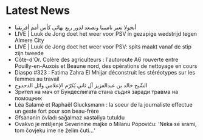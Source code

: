 # Latest News
-  أنجولا تعبر ناميبيا وتصعد لدور ربع نهائي كأس أمم أفريقيا
-  LIVE | Luuk de Jong doet het weer voor PSV in gezapige wedstrijd tegen Almere City
-  LIVE | Luuk de Jong doet het weer voor PSV: spits maakt vanaf de stip zijn tweede
-  Côte-d'Or. Colère des agriculteurs : l'autoroute A6 rouverte entre Pouilly-en-Auxois et Beaune nord, des opérations de nettoyage en cours
-  Diaspo #323 : Fatima Zahra El Mhijar déconstruit les stéréotypes sur les femmes au travail
-  الشّيخ خالد بن عبدالعزيز آل ثاني يُكرّم الإعلامي وائل الدحدوح
-  Зрител на мач от Бундеслигата стана съдия заради травма на помощник
-  Léa Salamé et Raphaël Glucksmann : la soeur de la journaliste effectue un geste fort pour son beau-frère
-  Əfsanənin övladı sağalmaz xəstəliyə tutuldu
-  Ovakvo je mišljenje Severinine majke o Milanu Popoviću: ‘Neka se srami, tom čovjeku ime ne želim čuti...‘
